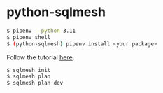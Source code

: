# python-sqlmesh

```bash
$ pipenv --python 3.11
$ pipenv shell
$ (python-sqlmesh) pipenv install <your package>
```


Follow the tutorial [here](https://sqlmesh.readthedocs.io/en/stable/quick_start/#1-create-a-sqlmesh-project).

```bash
$ sqlmesh init
$ sqlmesh plan
$ sqlmesh plan dev
```

